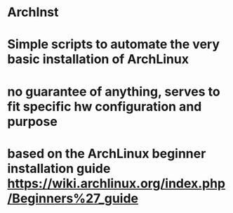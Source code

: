 # ArchInst
# Simple scripts to automate the very basic installation of ArchLinux
# no guarantee of anything, serves to fit specific hw configuration and purpose
# based on the ArchLinux beginner installation guide https://wiki.archlinux.org/index.php/Beginners%27_guide

